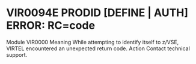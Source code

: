 # VIR0094E PRODID [DEFINE | AUTH] ERROR: RC=code
Module
    VIR0000
Meaning
    While attempting to identify itself to z/VSE, VIRTEL encountered an unexpected return code.
Action
    Contact technical support.
